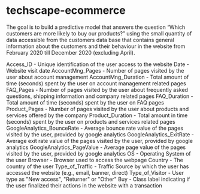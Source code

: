 # techscape-ecommerce
The goal is to build a predictive model that answers the question “Which customers are more likely to buy our products?” using the small quantity of data accessible from the customers data base that contains general information about the customers and their behaviour in the website from February 2020 till December 2020 (excluding April).

Access_ID - Unique identification of the user access to the website
Date - Website visit date
AccountMng_Pages - Number of pages visited by the user about account management
AccountMng_Duration - Total amount of time (seconds) spent by the user on account management related pages
FAQ_Pages - Number of pages visited by the user about frequently asked questions, shipping information and company related pages
FAQ_Duration - Total amount of time (seconds) spent by the user on FAQ pages
Product_Pages - Number of pages visited by the user about products and services offered by the company
Product_Duration - Total amount in time (seconds) spent by the user on products and services related pages
GoogleAnalytics_BounceRate - Average bounce rate value of the pages visited by the user, provided by google analytics
GoogleAnalytics_ExitRate - Average exit rate value of the pages visited by the user, provided by google analytics
GoogleAnalytics_PageValue - Average page value of the pages visited by the user, provided by google analytics
OS - Operating System of the user
Browser - Browser used to access the webpage
Country - The country of the user
Type_of_Traffic - Traffic Source by which the user has accessed the website (e.g., email, banner, direct)
Type_of_Visitor - User type as "New access", "Returner" or "Other"
Buy - Class label indicating if the user finalized their actions in the website with a transaction
